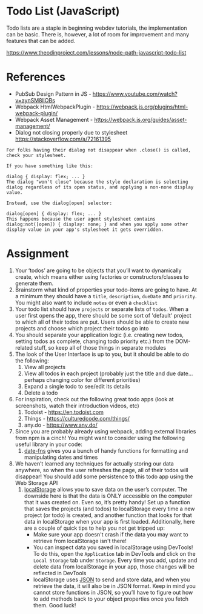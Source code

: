 # Todo List (JavaScript)

Todo lists are a staple in beginning webdev tutorials, the implementation can be basic. There is, however, a lot of room for improvement and many features that can be added.

https://www.theodinproject.com/lessons/node-path-javascript-todo-list

# References
- PubSub Design Pattern in JS - https://www.youtube.com/watch?v=aynSM8llOBs
- Webpack HtmlWebpackPlugin - https://webpack.js.org/plugins/html-webpack-plugin/
- Webpack Asset Management - https://webpack.js.org/guides/asset-management/
- Dialog not closing properly due to stylesheet
https://stackoverflow.com/a/72161395
```
For folks having their dialog not disappear when .close() is called, check your stylesheet.

If you have something like this:

dialog { display: flex; ... }
The dialog "won't close" because the style declaration is selecting dialog regardless of its open status, and applying a non-none display value.

Instead, use the dialog[open] selector:

dialog[open] { display: flex; ... }
This happens because the user agent stylesheet contains dialog:not([open]) { display: none; } and when you apply some other display value in your app's stylesheet it gets overridden.
```

# Assignment
1) Your ‘todos’ are going to be objects that you’ll want to dynamically create, which means either using factories or constructors/classes to generate them.
2) Brainstorm what kind of properties your todo-items are going to have. At a minimum they should have a `title`, `description`, `dueDate` and `priority`. You might also want to include `notes` or even a `checklist`
3) Your todo list should have `projects` or separate lists of `todos`. When a user first opens the app, there should be some sort of 'default' project to which all of their todos are put. Users should be able to create new projects and choose which project their todos go into
4) You should separate your application logic (i.e. creating new todos, setting todos as complete, changing todo priority etc.) from the DOM-related stuff, so keep all of those things in separate modules
5) The look of the User Interface is up to you, but it should be able to do the following: 
    1) View all projects
    2) View all todos in each project (probably just the title and due date... perhaps changing color for different priorities)
    3) Expand a single todo to see/edit its details
    4) Delete a todo
6) For inspiration, check out the following great todo apps (look at screenshots, watch their introduction videos, etc)
    1) Todoist - https://en.todoist.com
    2) Things - https://culturedcode.com/things/
    3) any.do - https://www.any.do/
7) Since you are probably already using webpack, adding external libraries from npm is a cinch! You might want to consider using the following useful library in your code:
    1) [date-fns](https://github.com/date-fns/date-fns) gives you a bunch of handy functions for formatting and manipulating dates and times
8) We haven’t learned any techniques for actually storing our data anywhere, so when the user refreshes the page, all of their todos will disappear! You should add some persistence to this todo app using the Web Storage API
    1) [localStorage](https://developer.mozilla.org/en-US/docs/Web/API/Web_Storage_API/Using_the_Web_Storage_API) allows you to save data on the user’s computer. The downside here is that the data is ONLY accessible on the computer that it was created on. Even so, it’s pretty handy! Set up a function that saves the projects (and todos) to localStorage every time a new project (or todo) is created, and another function that looks for that data in localStorage when your app is first loaded. Additionally, here are a couple of quick tips to help you not get tripped up:
        - Make sure your app doesn't crash if the data you may want to retrieve from localStorage isn't there!
        - You can inspect data you saved in localStorage using DevTools! To do this, open the `Application` tab in DevTools and click on the `Local Storage` tab under `Storage`. Every time you add, update and delete data from localStorage in your app, those changes will be reflected in DevTools
        - localStorage uses [JSON](https://developer.mozilla.org/en-US/docs/Web/JavaScript/Reference/Global_Objects/JSON) to send and store data, and when you retrieve the data, it will also be in JSON format. Keep in mind you cannot store functions in JSON, so you’ll have to figure out how to add methods back to your object properties once you fetch them. Good luck!

